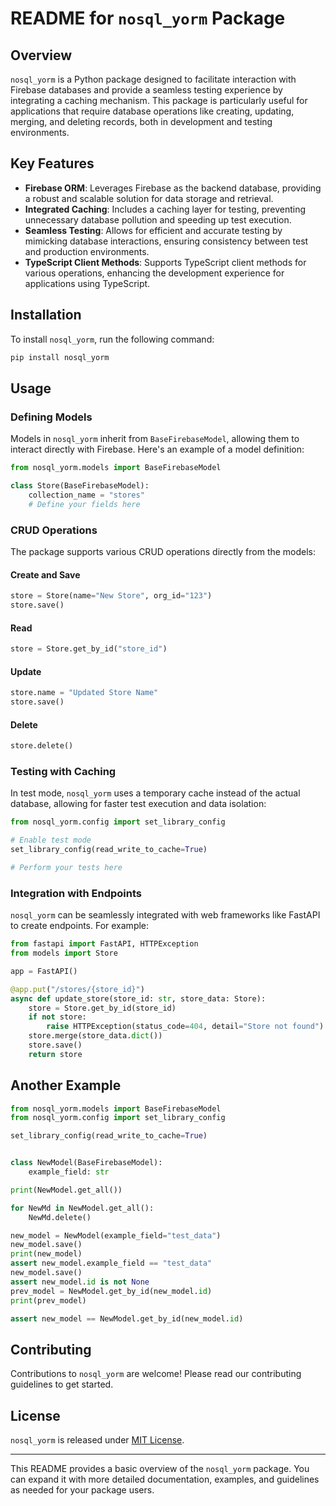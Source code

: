 # README for `nosql_yorm` Package

## Overview

`nosql_yorm` is a Python package designed to facilitate interaction with Firebase databases and provide a seamless testing experience by integrating a caching mechanism. This package is particularly useful for applications that require database operations like creating, updating, merging, and deleting records, both in development and testing environments.

## Key Features

- **Firebase ORM**: Leverages Firebase as the backend database, providing a robust and scalable solution for data storage and retrieval.
- **Integrated Caching**: Includes a caching layer for testing, preventing unnecessary database pollution and speeding up test execution.
- **Seamless Testing**: Allows for efficient and accurate testing by mimicking database interactions, ensuring consistency between test and production environments.
- **TypeScript Client Methods**: Supports TypeScript client methods for various operations, enhancing the development experience for applications using TypeScript.

## Installation

To install `nosql_yorm`, run the following command:

```bash
pip install nosql_yorm
```

## Usage

### Defining Models

Models in `nosql_yorm` inherit from `BaseFirebaseModel`, allowing them to interact directly with Firebase. Here's an example of a model definition:

```python
from nosql_yorm.models import BaseFirebaseModel

class Store(BaseFirebaseModel):
    collection_name = "stores"
    # Define your fields here
```

### CRUD Operations

The package supports various CRUD operations directly from the models:

#### Create and Save

```python
store = Store(name="New Store", org_id="123")
store.save()
```

#### Read

```python
store = Store.get_by_id("store_id")
```

#### Update

```python
store.name = "Updated Store Name"
store.save()
```

#### Delete

```python
store.delete()
```

### Testing with Caching

In test mode, `nosql_yorm` uses a temporary cache instead of the actual database, allowing for faster test execution and data isolation:

```python
from nosql_yorm.config import set_library_config

# Enable test mode
set_library_config(read_write_to_cache=True)

# Perform your tests here
```

### Integration with Endpoints

`nosql_yorm` can be seamlessly integrated with web frameworks like FastAPI to create endpoints. For example:

```python
from fastapi import FastAPI, HTTPException
from models import Store

app = FastAPI()

@app.put("/stores/{store_id}")
async def update_store(store_id: str, store_data: Store):
    store = Store.get_by_id(store_id)
    if not store:
        raise HTTPException(status_code=404, detail="Store not found")
    store.merge(store_data.dict())
    store.save()
    return store
```

## Another Example

```py
from nosql_yorm.models import BaseFirebaseModel
from nosql_yorm.config import set_library_config

set_library_config(read_write_to_cache=True)


class NewModel(BaseFirebaseModel):
    example_field: str

print(NewModel.get_all())

for NewMd in NewModel.get_all():
    NewMd.delete()

new_model = NewModel(example_field="test_data")
new_model.save()
print(new_model)
assert new_model.example_field == "test_data"
new_model.save()
assert new_model.id is not None
prev_model = NewModel.get_by_id(new_model.id)
print(prev_model)

assert new_model == NewModel.get_by_id(new_model.id)
```


## Contributing

Contributions to `nosql_yorm` are welcome! Please read our contributing guidelines to get started.

## License

`nosql_yorm` is released under [MIT License](LICENSE).

---

This README provides a basic overview of the `nosql_yorm` package. You can expand it with more detailed documentation, examples, and guidelines as needed for your package users.